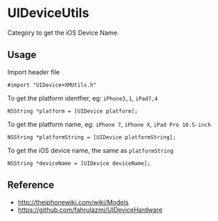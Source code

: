 UIDeviceUtils
=============

Category to get the iOS Device Name.

## Usage

Import header file
```ojbc
#import "UIDevice+XMUtils.h"
```

To get the platform identfier, eg: `iPhone3,1`, `iPad7,4`

```objc
NSString *platform = [UIDevice platform];
```

To get the platform name, eg: `iPhone 7`, `iPhone X`, `iPad Pro 10.5-inch`
```objc
NSString *platformString = [UIDevice platformString];
```

To get the iOS device name, the same as `platformString`
```objc
NSString *deviceName = [UIDevice deviceName];
```

## Reference
* http://theiphonewiki.com/wiki/Models
* https://github.com/fahrulazmi/UIDeviceHardware
